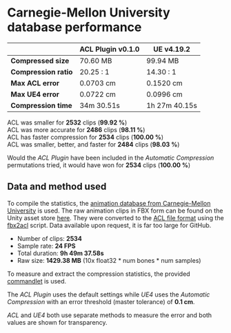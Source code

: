 # Carnegie-Mellon University database performance

|                 | ACL Plugin v0.1.0 | UE v4.19.2    |
| -------                | --------   | --------      |
| **Compressed size**    | 70.60 MB   | 99.94 MB      |
| **Compression ratio**  | 20.25 : 1  | 14.30 : 1     |
| **Max ACL error**      | 0.0703 cm  | 0.1520 cm     |
| **Max UE4 error**      | 0.0722 cm  | 0.0996 cm     |
| **Compression time**   | 34m 30.51s | 1h 27m 40.15s |

ACL was smaller for **2532** clips (**99.92 %**)  
ACL was more accurate for **2486** clips (**98.11 %**)  
ACL has faster compression for **2534** clips (**100.00 %**)  
ACL was smaller, better, and faster for **2484** clips (**98.03 %**)  

Would the *ACL Plugin* have been included in the *Automatic Compression* permutations tried, it would have won for **2534** clips (**100.00 %**)

## Data and method used

To compile the statistics, the [animation database from Carnegie-Mellon University](http://mocap.cs.cmu.edu/) is used.
The raw animation clips in FBX form can be found on the Unity asset store [here](https://www.assetstore.unity3d.com/en/#!/content/19991).
They were converted to the [ACL file format](the_acl_file_format.md) using the [fbx2acl](https://github.com/nfrechette/acl/tree/develop/tools/fbx2acl) script. Data available upon request, it is far too large for GitHub.

*  Number of clips: **2534**
*  Sample rate: **24 FPS**
*  Total duration: **9h 49m 37.58s**
*  Raw size: **1429.38 MB** (10x float32 * num bones * num samples)

To measure and extract the compression statistics, the provided [commandlet](../ACLPlugin/Source/ACLPlugin/Classes/ACLStatsDumpCommandlet.h) is used.

The *ACL Plugin* uses the default settings while *UE4* uses the *Automatic Compression* with an error threshold (master tolerance) of **0.1 cm**.

*ACL* and *UE4* both use separate methods to measure the error and both values are shown for transparency.